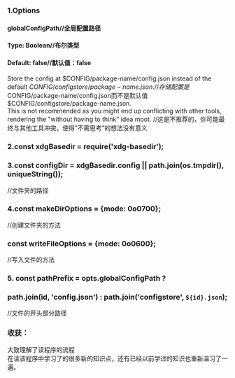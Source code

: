 ### 1.Options  
#### globalConfigPath//全局配置路径  
#### Type: Boolean//布尔类型  
#### Default: false//默认值：false  
Store the config at $CONFIG/package-name/config.json instead of the default $CONFIG/configstore/package-name.json.  
//存储配置是$CONFIG/package-name/config.json而不是默认值$CONFIG/configstore/package-name.json.  
This is not recommended as you might end up conflicting with other tools, rendering the "without having to think" idea moot. 
//这是不推荐的，你可能最终与其他工具冲突，使得”不需思考”的想法没有意义  
### 2.const xdgBasedir = require('xdg-basedir');
### 3.const configDir = xdgBasedir.config || path.join(os.tmpdir(), uniqueString());  
//文件夹的路径
### 4.const makeDirOptions = {mode: 0o0700};  
//创建文件夹的方法
### const writeFileOptions = {mode: 0o0600};  
//写入文件的方法
### 5. const pathPrefix = opts.globalConfigPath ?  
### path.join(id, 'config.json') : path.join('configstore', `${id}.json`);  
//文件的开头部分路径  
### 收获：  
大致理解了读程序的流程  
在读该程序中学习了的很多新的知识点，还有已经以前学过的知识也重新温习了一遍。
